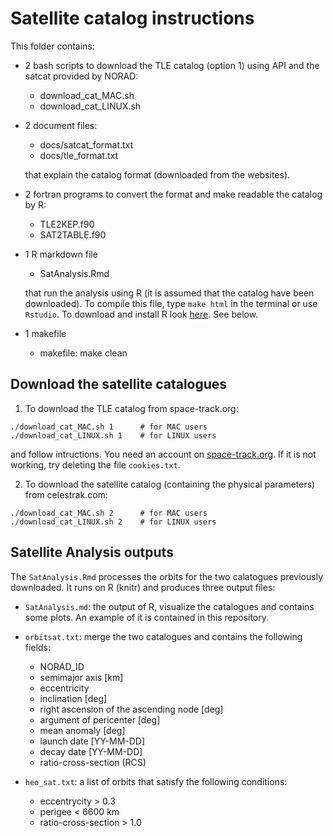 # Satellite catalog instructions

This folder contains:

- 2 bash scripts to download the TLE catalog (option 1) using API and the satcat provided by NORAD:
    - download_cat_MAC.sh
    - download_cat_LINUX.sh
    
- 2 document files:
    - docs/satcat_format.txt
    - docs/tle_format.txt
    
    that explain the catalog format (downloaded from the websites).

- 2 fortran programs to convert the format and make readable the catalog by R:
    - TLE2KEP.f90
    - SAT2TABLE.f90
    
- 1 R markdown file
    - SatAnalysis.Rmd
    
    that run the analysis using R (it is assumed that the catalog have been downloaded).
    To compile this file, type `make html` in the terminal or use `Rstudio`. 
    To download and install R look [here](http://www.r-project.org). See below.
    
- 1 makefile
    - makefile: make clean

## Download the satellite catalogues

1.  To download the TLE catalog from space-track.org:
```
./download_cat_MAC.sh 1      # for MAC users
./download_cat_LINUX.sh 1    # for LINUX users
```
and follow intructions. You need an account on [space-track.org](https://www.space-track.org). 
If it is not working, try deleting the file `cookies.txt`.


2. To download the satellite catalog (containing the physical parameters) from celestrak.com:
```
./download_cat_MAC.sh 2      # for MAC users
./download_cat_LINUX.sh 2    # for LINUX users
```

## Satellite Analysis outputs

The `SatAnalysis.Rmd` processes the orbits for the two calatogues previously downloaded.
It runs on R (knitr) and produces three output files:

 - `SatAnalysis.md`: the output of R, visualize the catalogues and contains some plots.
    An example of it is contained in this repository.

 - `orbitsat.txt`: merge the two catalogues and contains the following fields:
    - NORAD_ID
    - semimajor axis [km]
    - eccentricity
    - inclination [deg]
    - right ascension of the ascending node [deg]
    - argument of pericenter [deg]
    - mean anomaly [deg]
    - launch date [YY-MM-DD]
    - decay date [YY-MM-DD]
    - ratio-cross-section (RCS)

 - `heo_sat.txt`: a list of orbits that satisfy the following conditions:
    - eccentrycity > 0.3
    - perigee < 6600 km
    - ratio-cross-section > 1.0